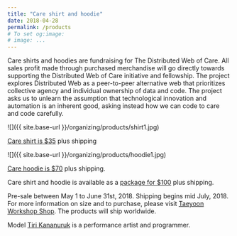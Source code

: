 ```yaml
---
title: "Care shirt and hoodie"
date: 2018-04-28
permalink: /products
# To set og:image:
# image: ...
---
```

 
 
Care shirts and hoodies are fundraising for The Distributed Web of Care. All sales profit made through purchased merchandise will go directly towards supporting the Distributed Web of Care initiative and fellowship. The project explores Distributed Web as a peer-to-peer alternative web that prioritizes collective agency and individual ownership of data and code. The project asks us to unlearn the assumption that technological innovation and automation is an inherent good, asking instead how we can code to care and code carefully.

![]({{ site.base-url }}/organizing/products/shirt1.jpg)

[Care shirt is $35](http://taeyoonchoi.com/products/shirt/) plus shipping 

![]({{ site.base-url }}/organizing/products/hoodie1.jpg)

[Care hoodie is $70](http://taeyoonchoi.com/products/hoodie/) plus shipping.

Care shirt and hoodie is available as a [package for $100](http://taeyoonchoi.com/products/care-shirt-hoodie/) plus shipping. 

Pre-sale between May 1 to June 31st, 2018. Shipping begins mid July, 2018. For more information on size and to purchase, please visit [Taeyoon Workshop Shop](http://taeyoonchoi.com/shop/). The products will ship worldwide.

Model [Tiri Kananuruk](http://xxx.tiri.xxx/) is a performance artist and programmer.
